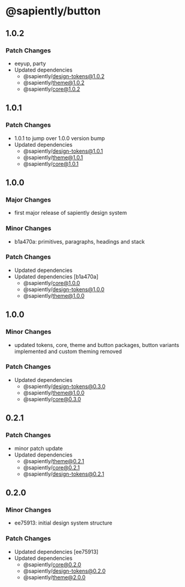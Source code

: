 # @sapiently/button

## 1.0.2

### Patch Changes

- eeyup, party
- Updated dependencies
  - @sapiently/design-tokens@1.0.2
  - @sapiently/theme@1.0.2
  - @sapiently/core@1.0.2

## 1.0.1

### Patch Changes

- 1.0.1 to jump over 1.0.0 version bump
- Updated dependencies
  - @sapiently/design-tokens@1.0.1
  - @sapiently/theme@1.0.1
  - @sapiently/core@1.0.1

## 1.0.0

### Major Changes

- first major release of sapiently design system

### Minor Changes

- b1a470a: primitives, paragraphs, headings and stack

### Patch Changes

- Updated dependencies
- Updated dependencies [b1a470a]
  - @sapiently/core@1.0.0
  - @sapiently/design-tokens@1.0.0
  - @sapiently/theme@1.0.0

## 1.0.0

### Minor Changes

- updated tokens, core, theme and button packages, button variants implemented and custom theming removed

### Patch Changes

- Updated dependencies
  - @sapiently/design-tokens@0.3.0
  - @sapiently/theme@1.0.0
  - @sapiently/core@0.3.0

## 0.2.1

### Patch Changes

- minor patch update
- Updated dependencies
  - @sapiently/theme@0.2.1
  - @sapiently/core@0.2.1
  - @sapiently/design-tokens@0.2.1

## 0.2.0

### Minor Changes

- ee75913: initial design system structure

### Patch Changes

- Updated dependencies [ee75913]
- Updated dependencies
  - @sapiently/core@0.2.0
  - @sapiently/design-tokens@0.2.0
  - @sapiently/theme@2.0.0
